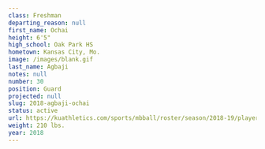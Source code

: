 ```yaml
---
class: Freshman
departing_reason: null
first_name: Ochai
height: 6'5"
high_school: Oak Park HS
hometown: Kansas City, Mo.
image: /images/blank.gif
last_name: Agbaji
notes: null
number: 30
position: Guard
projected: null
slug: 2018-agbaji-ochai
status: active
url: https://kuathletics.com/sports/mbball/roster/season/2018-19/player/ochai-agbaji/
weight: 210 lbs.
year: 2018
---
```

